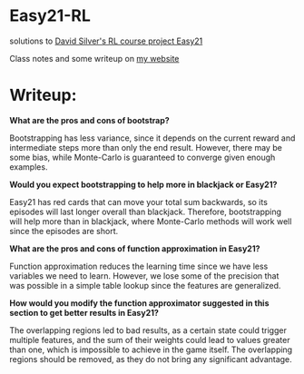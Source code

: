 # Easy21-RL
solutions to [David Silver's RL course project Easy21](http://www0.cs.ucl.ac.uk/staff/d.silver/web/Teaching_files/Easy21-Johannes.pdf)

Class notes and some writeup on [my website](http://kvfrans.com/model-free-prediction-and-control/)

# Writeup:

**What are the pros and cons of bootstrap?**

Bootstrapping has less variance, since it depends on the current reward and intermediate steps more than only the end result.
However, there may be some bias, while Monte-Carlo is guaranteed to converge given enough examples.

**Would you expect bootstrapping to help more in blackjack or Easy21?**

Easy21 has red cards that can move your total sum backwards, so its episodes will last longer overall than blackjack. Therefore, bootstrapping will help more than in blackjack, where Monte-Carlo methods will work well since the episodes are short.

**What are the pros and cons of function approximation in Easy21?**

Function approximation reduces the learning time since we have less variables we need to learn. However, we lose some of the precision that was possible in a simple table lookup since the features are generalized.

**How would you modify the function approximator suggested in this section to get better results in Easy21?**

The overlapping regions led to bad results, as a certain state could trigger multiple features, and the sum of their weights could lead to values greater than one, which is impossible to achieve in the game itself. The overlapping regions should be removed, as they do not bring any significant advantage.
